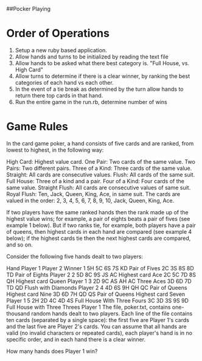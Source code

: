 ##Pocker Playing

# Order of Operations
1. Setup a new ruby based application.
1. Allow hands and turns to be initialized by reading the text file
2. Allow hands to be asked what there best category is. "Full House, vs. High Card"
3. Allow turns to determine if there is a clear winner, by ranking the best categories of each hand vs each other.
4. In the event of a tie break as determined by the turn allow hands to return there top cards in that hand.
5. Run the entire game in the run.rb, determine number of wins


# Game Rules

In the card game poker, a hand consists of five cards and are ranked, from lowest to highest, in the following way:

High Card: Highest value card.
One Pair: Two cards of the same value.
Two Pairs: Two different pairs.
Three of a Kind: Three cards of the same value.
Straight: All cards are consecutive values.
Flush: All cards of the same suit.
Full House: Three of a kind and a pair.
Four of a Kind: Four cards of the same value.
Straight Flush: All cards are consecutive values of same suit.
Royal Flush: Ten, Jack, Queen, King, Ace, in same suit.
The cards are valued in the order:
2, 3, 4, 5, 6, 7, 8, 9, 10, Jack, Queen, King, Ace.

If two players have the same ranked hands then the rank made up of the highest value wins; for example, a pair of eights beats a pair of fives (see example 1 below). But if two ranks tie, for example, both players have a pair of queens, then highest cards in each hand are compared (see example 4 below); if the highest cards tie then the next highest cards are compared, and so on.

Consider the following five hands dealt to two players:

Hand	 	Player 1	 	Player 2	 	Winner
1	 	5H 5C 6S 7S KD
Pair of Fives
 	2C 3S 8S 8D TD
Pair of Eights
 	Player 2
2	 	5D 8C 9S JS AC
Highest card Ace
 	2C 5C 7D 8S QH
Highest card Queen
 	Player 1
3	 	2D 9C AS AH AC
Three Aces
 	3D 6D 7D TD QD
Flush with Diamonds
 	Player 2
4	 	4D 6S 9H QH QC
Pair of Queens
Highest card Nine
 	3D 6D 7H QD QS
Pair of Queens
Highest card Seven
 	Player 1
5	 	2H 2D 4C 4D 4S
Full House
With Three Fours
 	3C 3D 3S 9S 9D
Full House
with Three Threes
 	Player 1
The file, poker.txt, contains one-thousand random hands dealt to two players. Each line of the file contains ten cards (separated by a single space): the first five are Player 1's cards and the last five are Player 2's cards. You can assume that all hands are valid (no invalid characters or repeated cards), each player's hand is in no specific order, and in each hand there is a clear winner.

How many hands does Player 1 win?
